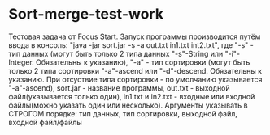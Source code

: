 # Sort-merge-test-work
Тестовая задача от Focus Start.
Запуск программы производится путём ввода в консоль: "java -jar sort.jar -s -a out.txt in1.txt int2.txt", где "-s" - тип данных (могут быть только 2 типа данных
"-s"-String или "-i"-Integer. Обязательны к указанию), "-a" - тип сортировки (могут быть только 2 типа сортировки "-a"-ascend или "-d"-descend. Обязательны к указанию. При отсуствие типа сортировки - 
по умолчанию указывается "-a"-ascend), sort.jar - название программы, out.txt - выходной файл(указывается только один), in1.txt и in2.txt - входные или входной файлы(можно указать один или несколько). 
Аргументы указывать в СТРОГОМ порядке: тип данных, тип сортировки, выходной файл, входной файл/файлы


